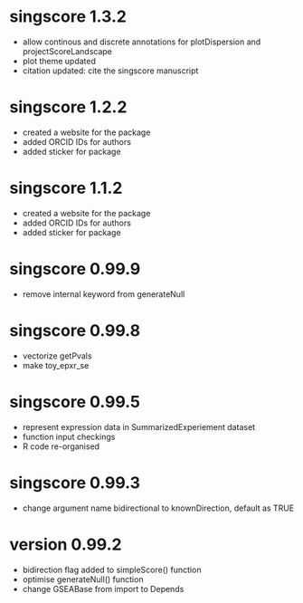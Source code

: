 # singscore 1.3.2
* allow continous and discrete annotations for plotDispersion and projectScoreLandscape
* plot theme updated
* citation updated: cite the singscore manuscript

# singscore 1.2.2
* created a website for the package
* added ORCID IDs for authors
* added sticker for package

# singscore 1.1.2
* created a website for the package
* added ORCID IDs for authors
* added sticker for package

# singscore 0.99.9
* remove internal keyword from generateNull

# singscore 0.99.8
* vectorize getPvals
* make toy_epxr_se

# singscore 0.99.5
* represent expression data in SummarizedExperiement dataset
* function input checkings
* R code re-organised

# singscore 0.99.3
* change argument name bidirectional to knownDirection, default as TRUE

# version 0.99.2
* bidirection flag added to simpleScore() function
* optimise generateNull() function
* change GSEABase from import to Depends
